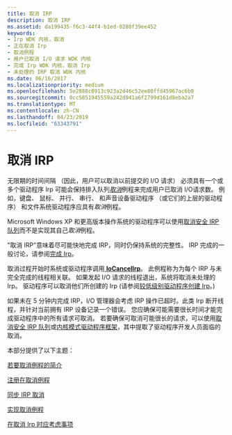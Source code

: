 ```yaml
---
title: 取消 IRP
description: 取消 IRP
ms.assetid: da199435-f6c3-44f4-b1ed-0280f39ee452
keywords:
- Irp WDK 内核，取消
- 正在取消 Irp
- 取消例程
- 用户已取消 I/O 请求 WDK 内核
- 完成 Irp WDK 内核，取消 Irp
- 未处理的 IRP 取消 WDK 内核
ms.date: 06/16/2017
ms.localizationpriority: medium
ms.openlocfilehash: 5e2888c0913c923a2d46c52ee80ffd45967ac6b0
ms.sourcegitcommit: 0cc5051945559a242d941a6f2799d161d8eba2a7
ms.translationtype: MT
ms.contentlocale: zh-CN
ms.lasthandoff: 04/23/2019
ms.locfileid: "63343791"
---
```

# <a name="canceling-irps"></a>取消 IRP





无限期的时间间隔 （因此，用户可以取消以前提交的 I/O 请求） 必须具有一个或多个驱动程序 Irp 可能会保持排入队列[*取消*](https://msdn.microsoft.com/library/windows/hardware/ff540742)例程来完成用户已取消 I/O请求数。 例如，键盘、 鼠标、 并行、 串行、 和声音设备驱动程序 （或它们的上层的驱动程序） 和文件系统驱动程序应具有*取消*例程。

Microsoft Windows XP 和更高版本操作系统的驱动程序可以使用[取消安全 IRP 队列](cancel-safe-irp-queues.md)而不是实现其自己*取消*例程。

"取消 IRP"意味着尽可能快地完成 IRP，同时仍保持系统的完整性。 IRP 完成的一般讨论，请参阅[完成 Irp](completing-irps.md)。

取消过程开始时系统或驱动程序调用[ **IoCancelIrp**](https://msdn.microsoft.com/library/windows/hardware/ff548338)。 此例程称为为每个 IRP 与未完全完成的线程相关联。 如果发起 I/O 请求的线程退出，系统将取消未处理的 Irp。 驱动程序可以取消他们所创建的 Irp (请参阅[较低级别驱动程序创建 Irp](creating-irps-for-lower-level-drivers.md)。)

如果未在 5 分钟内完成 IRP，I/O 管理器会考虑 IRP 操作已超时。此类 Irp 断开线程，并针对当前拥有 IRP 设备记录一个错误。 您应确保可能需要很长时间才能完成驱动程序中的所有请求可取消。 若要确保可取消可能很长的请求，可以使用[取消安全 IRP 队列](cancel-safe-irp-queues.md)或[内核模式驱动程序框架](https://msdn.microsoft.com/library/windows/hardware/dn265580)，其中提取了驱动程序开发人员面临的取消。

本部分提供了以下主题：

[若要取消例程的简介](introduction-to-cancel-routines.md)

[注册在取消例程](registering-a-cancel-routine.md)

[同步 IRP 取消](synchronizing-irp-cancellation.md)

[实现取消例程](implementing-a-cancel-routine.md)

[在取消 Irp 时应考虑事项](points-to-consider-when-canceling-irps.md)

 

 




